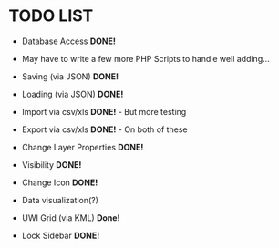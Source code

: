 # TODO LIST

* Database Access  **DONE!**
 * May have to write a few more PHP Scripts to handle well adding...
* Saving (via JSON) **DONE!**
* Loading (via JSON) **DONE!**
* Import via csv/xls **DONE!** - But more testing
* Export via csv/xls **DONE!** - On both of these


* Change Layer Properties **DONE!**
 * Visibility **DONE!**
 * Change Icon **DONE!**
 
* Data visualization(?)
* UWI Grid (via KML) **Done!**
* Lock Sidebar **DONE!**
